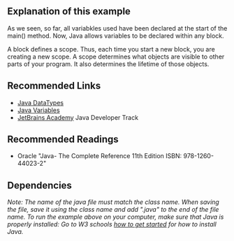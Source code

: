 ## Explanation of this example
<p>As we seen, so far, all variabkles used have been declared at the start of the main() method. Now, Java allows variables to be declared within any block.</p>

<p>A block defines a scope. Thus, each time you start a new block, you are creating a new scope. A scope determines what objects are visible to other parts of your program. It also determines the lifetime of those objects.</p>








## Recommended Links

- [Java DataTypes](https://www.w3schools.com/java) 
- [Java Variables](https://www.w3schools.com/java/java_scope.asp) 
- [JetBrains Academy](https://hyperskill.org/join/4ffedd54a) Java Developer Track

## Recommended Readings
- Oracle "Java- The Complete Reference 11th Edition ISBN: 978-1260-44023-2"

## Dependencies
<em> Note: The name of the java file must match the class name. When saving the file, save it using the class name and add ".java" to the end of the file name. To run the example above on your computer, make sure that Java is properly installed: Go to W3 schools [how to get started](https://www.w3schools.com/java/java_getstarted.asp) for how to install Java. </em>
